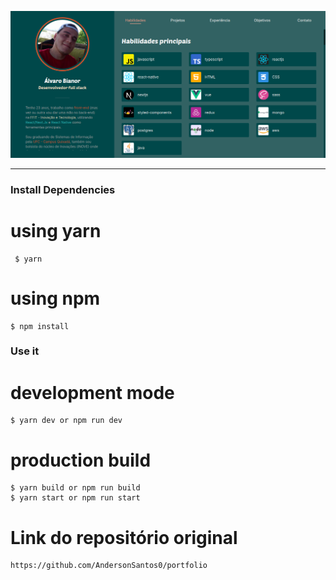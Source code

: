 <p align="center">
  <img src="./public/projects/portifolio.png" alt="Next.js and TypeScript">
</p>

---

### Install Dependencies

# using yarn

```
 $ yarn
```

# using npm

```
$ npm install

```

### Use it

# development mode

```
$ yarn dev or npm run dev
```

# production build

```
$ yarn build or npm run build
$ yarn start or npm run start
```

# Link do repositório original

```
https://github.com/AndersonSantos0/portfolio
```

